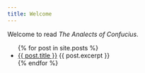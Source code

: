 ```yaml
---
title: Welcome
---
```


Welcome to read _The Analects of Confucius_.

<ul>
    {% for post in site.posts %}
    <li>
        <a href="{{ post.url }}">{{ post.title }}</a>
        {{ post.excerpt }}
    </li>
    {% endfor %}
</ul>
